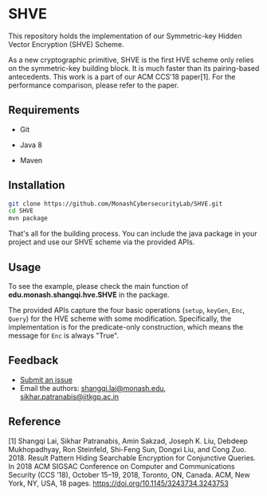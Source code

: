 # SHVE
This repository holds the implementation of our Symmetric-key Hidden Vector Encryption (SHVE) Scheme.

As a new cryptographic primitive, SHVE is the first HVE scheme only relies on the symmetric-key building block. It is much faster than its pairing-based antecedents. This work is a part of our ACM CCS'18 paper[1]. For the performance comparison, please refer to the paper.

## Requirements

* Git
* Java 8

* Maven

## Installation

```bash
git clone https://github.com/MonashCybersecurityLab/SHVE.git
cd SHVE
mvn package
```

That's all for the building process. You can include the java package in your project and use our SHVE scheme via the provided APIs.

## Usage

To see the example, please check the main function of **edu.monash.shangqi.hve.SHVE** in the package.

The provided APIs capture the four basic operations (`setup`, `keyGen`, `Enc`, `Query`) for the HVE scheme with some modification. Specifically, the implementation is for the predicate-only construction, which means the message for `Enc` is always "True".

## Feedback

- [Submit an issue](https://github.com/MonashCybersecurityLab/SHVE/issues/new)
- Email the authors: shangqi.lai@monash.edu, sikhar.patranabis@iitkgp.ac.in

## Reference

[1] Shangqi Lai, Sikhar Patranabis, Amin Sakzad, Joseph K. Liu, Debdeep Mukhopadhyay, Ron Steinfeld, Shi-Feng Sun, Dongxi Liu, and Cong Zuo. 2018. Result Pattern Hiding Searchable Encryption for Conjunctive Queries. In 2018 ACM SIGSAC Conference on Computer and Communications Security (CCS ’18), October 15–19, 2018, Toronto, ON, Canada. ACM, New York, NY,
USA, 18 pages. https://doi.org/10.1145/3243734.3243753